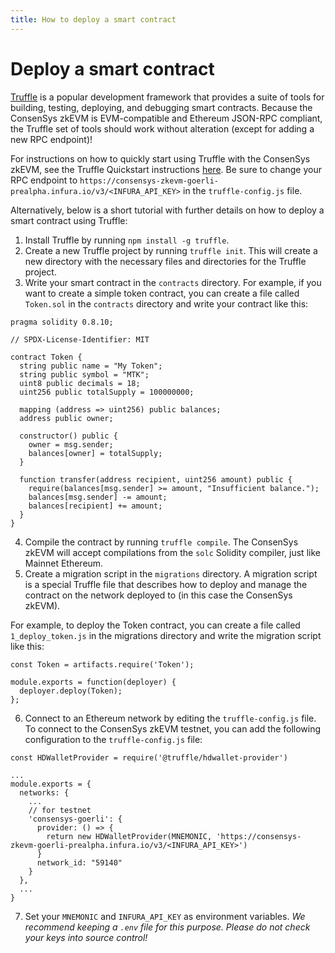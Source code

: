```yaml
---
title: How to deploy a smart contract
---
```


# Deploy a smart contract

[Truffle](https://www.trufflesuite.com) is a popular development framework that provides a suite of tools for building, testing, deploying, and debugging smart contracts. Because the ConsenSys zkEVM is EVM-compatible and Ethereum JSON-RPC compliant, the Truffle set of tools should work without alteration (except for adding a new RPC endpoint)!

For instructions on how to quickly start using Truffle with the ConsenSys zkEVM, see the Truffle Quickstart instructions [here](https://trufflesuite.com/docs/truffle/quickstart/). Be sure to change your RPC endpoint to `https://consensys-zkevm-goerli-prealpha.infura.io/v3/<INFURA_API_KEY>` in the `truffle-config.js` file.

Alternatively, below is a short tutorial with further details on how to deploy a smart contract using Truffle:

1. Install Truffle by running `npm install -g truffle`.
2. Create a new Truffle project by running `truffle init`. This will create a new directory with the necessary files and directories for the Truffle project.
3. Write your smart contract in the `contracts` directory. For example, if you want to create a simple token contract, you can create a file called `Token.sol` in the `contracts` directory and write your contract like this:

```
pragma solidity 0.8.10;

// SPDX-License-Identifier: MIT

contract Token {
  string public name = "My Token";
  string public symbol = "MTK";
  uint8 public decimals = 18;
  uint256 public totalSupply = 100000000;

  mapping (address => uint256) public balances;
  address public owner;

  constructor() public {
    owner = msg.sender;
    balances[owner] = totalSupply;
  }

  function transfer(address recipient, uint256 amount) public {
    require(balances[msg.sender] >= amount, "Insufficient balance.");
    balances[msg.sender] -= amount;
    balances[recipient] += amount;
  }
}
```

4. Compile the contract by running `truffle compile`. The ConsenSys zkEVM will accept compilations from the `solc` Solidity compiler, just like Mainnet Ethereum.
5. Create a migration script in the `migrations` directory. A migration script is a special Truffle file that describes how to deploy and manage the contract on the network deployed to (in this case the ConsenSys zkEVM).

For example, to deploy the Token contract, you can create a file called `1_deploy_token.js` in the migrations directory and write the migration script like this:

```
const Token = artifacts.require('Token');

module.exports = function(deployer) {
  deployer.deploy(Token);
};
```

6. Connect to an Ethereum network by editing the `truffle-config.js` file. To connect to the ConsenSys zkEVM testnet, you can add the following configuration to the  `truffle-config.js` file:

```
const HDWalletProvider = require('@truffle/hdwallet-provider')

...
module.exports = {
  networks: {
    ...
    // for testnet
    'consensys-goerli': {
      provider: () => {
        return new HDWalletProvider(MNEMONIC, 'https://consensys-zkevm-goerli-prealpha.infura.io/v3/<INFURA_API_KEY>')
      }
      network_id: "59140"
    }
  },
  ...
}
```
7. Set your `MNEMONIC` and `INFURA_API_KEY` as environment variables. *We recommend keeping a `.env` file for this purpose. Please do not check your keys into source control!*
